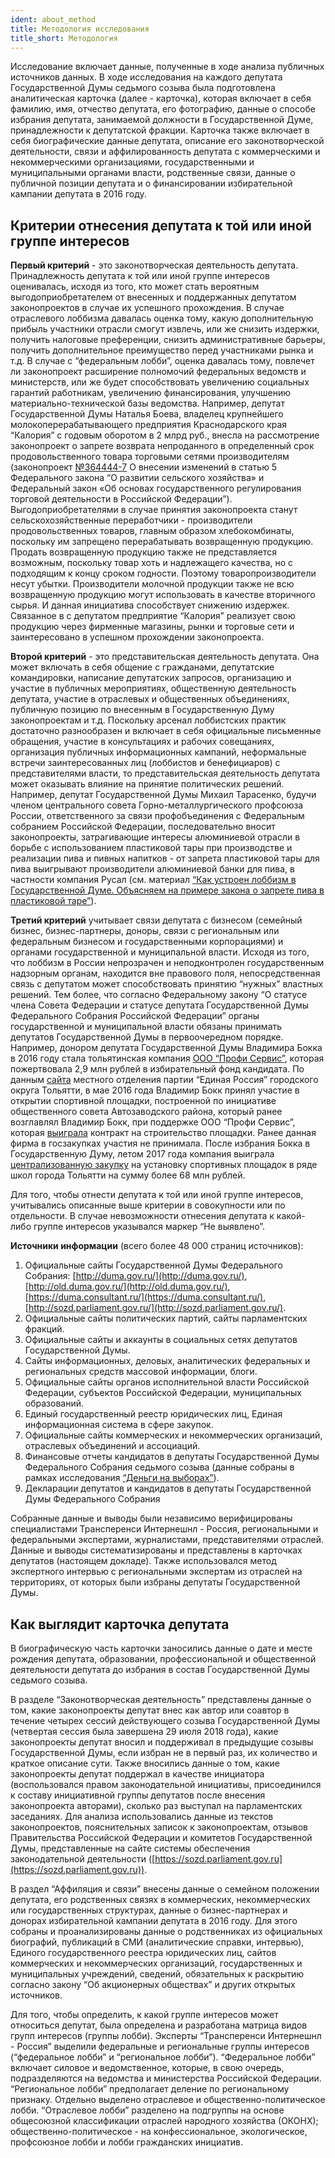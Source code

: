 ```yaml
---
ident: about_method
title: Методология исследования 
title_short: Методология
---
```


Исследование включает данные, полученные в ходе анализа публичных источников данных. В ходе исследования на каждого депутата Государственной Думы седьмого созыва была подготовлена аналитическая карточка (далее - карточка), которая включает в себя фамилию, имя, отчество депутата, его фотографию, данные о способе избрания депутата, занимаемой должности в Государственной Думе, принадлежности к депутатской фракции. Карточка также включает в себя биографические данные депутата, описание его законотворческой деятельности, связи и аффилированность депутата с коммерческими и некоммерческими организациями, государственными и муниципальными органами власти, родственные связи, данные о публичной позиции депутата и о финансировании избирательной кампании депутата в 2016 году.

## Критерии отнесения депутата к той или иной группе интересов

**Первый критерий** - это законотворческая деятельность депутата. Принадлежность депутата к той или иной группе интересов оценивалась, исходя из того, кто может стать вероятным выгодоприобретателем от внесенных и поддержанных депутатом законопроектов в случае их успешного прохождения. В случае отраслевого лоббизма давалась оценка тому, какую дополнительную прибыль участники отрасли смогут извлечь, или же снизить издержки, получить налоговые преференции, снизить административные барьеры, получить дополнительное преимущество перед участниками рынка и т.д. В случае с “федеральным лобби”, оценка давалась тому, повлечет ли законопроект расширение полномочий федеральных ведомств и министерств, или же будет способствовать увеличению социальных гарантий работникам, увеличению финансирования, улучшению материально-технической базы ведомства. Например, депутат Государственной Думы Наталья Боева, владелец крупнейшего молокоперерабатывающего предприятия Краснодарского края “Калория” с годовым оборотом в 2 млрд руб., внесла на рассмотрение законопроект о запрете возврата непроданного в определенный срок продовольственного товара торговыми сетями производителям (законопроект [№364444-7](http://sozd.parliament.gov.ru/bill/364444-7) О внесении изменений в статью 5 Федерального закона “О развитии сельского хозяйства» и Федеральный закон «Об основах государственного регулирования торговой деятельности в Российской Федерации”). Выгодоприобретателями в случае принятия законопроекта станут сельскохозяйственные переработчики - производители продовольственных товаров, главным образом хлебокомбинаты, поскольку им запрещено перерабатывать возвращенную продукцию. Продать возвращенную продукцию также не представляется возможным, поскольку товар хоть и надлежащего качества, но с подходящим к концу сроком годности. Поэтому товаропроизводители несут убытки. Производители молочной продукции также не всю возвращенную продукцию могут использовать в качестве вторичного сырья. И данная инициатива способствует снижению издержек. Связанное в с депутатом предприятие “Калория” реализует свою продукцию через фирменные магазины, рынки и торговые сети и заинтересовано в успешном прохождении законопроекта.

**Второй критерий** - это представительская деятельность депутата. Она может включать в себя общение с гражданами, депутатские командировки, написание депутатских запросов, организацию и участие в публичных мероприятиях, общественную деятельность депутата, участие в отраслевых и общественных объединениях, публичную позицию по внесенным в Государственную Думу законопроектам и т.д. Поскольку арсенал лоббистских практик достаточно разнообразен и включает в себя официальные письменные обращения, участие в консультациях и рабочих совещаниях, организация публичных информационных кампаний, неформальные встречи заинтересованных лиц (лоббистов и бенефициаров) с представителями власти, то представительская деятельность депутата может оказывать влияние на принятие политических решений. Например, депутат Государственной Думы Михаил Тарасенко, будучи членом центрального совета Горно-металлургического профсоюза России, ответственного за связи профобъединения с Федеральным собранием Российской Федерации, последовательно вносит законопроекты, затрагивающие интересы алюминиевой отрасли в борьбе с использованием пластиковой тары при производстве и реализации пива и пивных напитков - от запрета пластиковой тары для пива выигрывают производители алюминиевой банки для пива, в частности компания Русал (см. материал [“Как устроен лоббизм в Государственной Думе. Объясняем на примере закона о запрете пива в пластиковой таре”](https://transparency.org.ru/projects/konflikt-interesov/kak-ustroen-lobbizm-v-gosdume-obyasnyaem-na-primere-zakona-o-zaprete-piva-v-plastikovoy-tare-.html)).

**Третий критерий** учитывает связи депутата с бизнесом (семейный бизнес, бизнес-партнеры, доноры, связи с региональным или федеральным бизнесом и государственными корпорациями) и органами государственной и муниципальной власти. Исходя из того, что лоббизм в России непрозрачен и неподконтролен государственным надзорным органам, находится вне правового поля, непосредственная связь с депутатом может способствовать принятию “нужных” властных решений. Тем более, что согласно Федеральному закону “О статусе члена Совета Федерации и статусе депутата Государственной Думы Федерального Собрания Российской Федерации” органы государственной и муниципальной власти обязаны принимать депутатов Государственной Думы в первоочередном порядке. Например, донором депутата Государственной Думы Владимира Бокка в 2016 году стала тольятинская компания [ООО “Профи Сервис”](https://focus.kontur.ru/entity?query=1156320005533), которая пожертвовала 2,9 млн рублей в избирательный фонд кандидата. По данным [сайта](http://ertlt.ru/index.php/vse-novosti/item/1209-vladimir-bokk-otkryl-sportivnuyu-ploshchadku-v-7-kvartale-avtogarda) местного отделения партии “Единая Россия” городского округа Тольятти, в мае 2016 года Владимир Бокк принял участие в открытии спортивной площадки, построенной по инициативе общественного совета Автозаводского района, который ранее возглавлял Владимир Бокк, при поддержке ООО “Профи Сервис”, которая [выиграла](http://www.zakupki.gov.ru/epz/order/notice/ea44/view/supplier-results.html?regNumber=0842300004015000525) контракт на строительство площадки. Ранее данная фирма в госзакупках участия не принимала. После избрания Бокка в Государственную Думу, летом 2017 года компания выиграла [централизованную закупку](http://www.zakupki.gov.ru/epz/order/notice/ea44/view/supplier-results.html?regNumber=0842300004017000203) на установку спортивных площадок в ряде школ города Тольятти на сумму более 68 млн рублей.

Для того, чтобы отнести депутата к той или иной группе интересов, учитывались описанные выше критерии в совокупности или по отдельности. В случае невозможности отнесения депутата к какой-либо группе интересов указывался маркер “Не выявлено”.

**Источники информации** (всего более 48 000 страниц источников):

1. Официальные сайты Государственной Думы Федерального Собрания: [http://duma.gov.ru/](http://duma.gov.ru/), [http://old.duma.gov.ru/](http://old.duma.gov.ru/), [https://duma.consultant.ru/](https://duma.consultant.ru/), [http://sozd.parliament.gov.ru/](http://sozd.parliament.gov.ru/).
2. Официальные сайты политических партий, сайты парламентских фракций.
3. Официальные сайты и аккаунты в социальных сетях депутатов Государственной Думы.
4. Сайты информационных, деловых, аналитических федеральных и региональных средств массовой информации, блоги.
5. Официальные сайты органов исполнительной власти Российской Федерации, субъектов Российской Федерации, муниципальных образований.
6. Единый государственный реестр юридических лиц, Единая информационная система в сфере закупок.
7. Официальные сайты коммерческих и некоммерческих организаций, отраслевых объединений и ассоциаций.
8. Финансовые отчеты кандидатов в депутаты Государственной Думы Федерального Собрания седьмого созыва (данные собраны в рамках исследования [“Деньги на выборах”](https://transparency.org.ru/special/dengi-na-viborah/)).
9. Декларации депутатов и кандидатов в депутаты Государственной Думы Федерального Собрания

Собранные данные и выводы были независимо верифицированы специалистами Трансперенси Интернешнл - Россия, региональными и федеральными экспертами, журналистами, представителями отраслей. Данные и выводы систематизированы и представлены в карточках депутатов (настоящем докладе). Также использовался метод экспертного интервью с региональными экспертам из отраслей на территориях, от которых были избраны депутаты Государственной Думы.

## Как выглядит карточка депутата

В биографическую часть карточки заносились данные о дате и месте рождения депутата, образовании, профессиональной и общественной деятельности депутата до избрания в состав Государственной Думы седьмого созыва.

В разделе “Законотворческая деятельность” представлены данные о том, какие законопроекты депутат внес как автор или соавтор в течение четырех сессий действующего созыва Государственной Думы (четвертая сессия была завершена 29 июля 2018 года), какие законопроекты депутат вносил и поддерживал в предыдущие созывы Государственной Думы, если избран не в первый раз, их количество и краткое описание сути. Также вносились данные о том, какие законопроекты депутат поддержал в качестве инициатора (воспользовался правом законодательной инициативы, присоединился к составу инициативной группы депутатов после внесения законопроекта авторами), сколько раз выступал на парламентских заседаниях. Для анализа использовались данные из текстов законопроектов, пояснительных записок к законопроектам, отзывов Правительства Российской Федерации и комитетов Государственной Думы, представленные на сайте системы обеспечения законодательной деятельности ([https://sozd.parliament.gov.ru](https://sozd.parliament.gov.ru)).

В раздел “Аффиляция и связи” внесены данные о семейном положении депутата, его родственных связях в коммерческих, некоммерческих или государственных структурах, данные о бизнес-партнерах и донорах избирательной кампании депутата в 2016 году. Для этого собраны и проанализированы данные о родственниках из официальных биографий, публикаций в СМИ (аналитические справки, интервью), Единого государственного реестра юридических лиц, сайтов коммерческих и некоммерческих организаций, государственных и муниципальных учреждений, сведений, обязательных к раскрытию согласно закону “Об акционерных обществах” и других открытых источников. 

Для того, чтобы определить, к какой группе интересов может относиться депутат, была определена и разработана матрица видов групп интересов (группы лобби). Эксперты “Трансперенси Интернешнл - Россия” выделили федеральные и региональные группы интересов (“федеральное лобби” и “региональное лобби”). “Федеральное лобби” включает силовое и ведомственное, которые, в свою очередь, подразделяются на ведомства и министерства Российской Федерации. “Региональное лобби” предполагает деление по региональному признаку. Отдельно выделено отраслевое и общественно-политическое лобби. “Отраслевое лобби” разделено на подгруппы на основе общесоюзной классификации отраслей народного хозяйства (ОКОНХ); общественно-политическое - на конфессиональное, экологическое, профсоюзное лобби и лобби гражданских инициатив.
